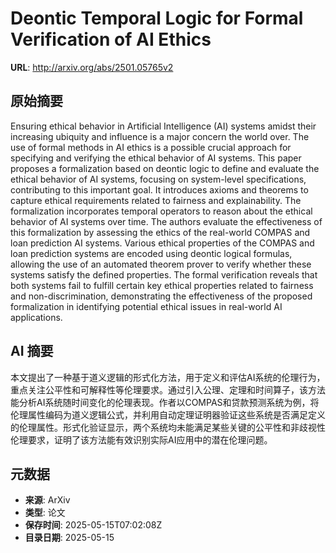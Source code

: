 # Deontic Temporal Logic for Formal Verification of AI Ethics

**URL**: http://arxiv.org/abs/2501.05765v2

## 原始摘要

Ensuring ethical behavior in Artificial Intelligence (AI) systems amidst
their increasing ubiquity and influence is a major concern the world over. The
use of formal methods in AI ethics is a possible crucial approach for
specifying and verifying the ethical behavior of AI systems. This paper
proposes a formalization based on deontic logic to define and evaluate the
ethical behavior of AI systems, focusing on system-level specifications,
contributing to this important goal. It introduces axioms and theorems to
capture ethical requirements related to fairness and explainability. The
formalization incorporates temporal operators to reason about the ethical
behavior of AI systems over time. The authors evaluate the effectiveness of
this formalization by assessing the ethics of the real-world COMPAS and loan
prediction AI systems. Various ethical properties of the COMPAS and loan
prediction systems are encoded using deontic logical formulas, allowing the use
of an automated theorem prover to verify whether these systems satisfy the
defined properties. The formal verification reveals that both systems fail to
fulfill certain key ethical properties related to fairness and
non-discrimination, demonstrating the effectiveness of the proposed
formalization in identifying potential ethical issues in real-world AI
applications.


## AI 摘要

本文提出了一种基于道义逻辑的形式化方法，用于定义和评估AI系统的伦理行为，重点关注公平性和可解释性等伦理要求。通过引入公理、定理和时间算子，该方法能分析AI系统随时间变化的伦理表现。作者以COMPAS和贷款预测系统为例，将伦理属性编码为道义逻辑公式，并利用自动定理证明器验证这些系统是否满足定义的伦理属性。形式化验证显示，两个系统均未能满足某些关键的公平性和非歧视性伦理要求，证明了该方法能有效识别实际AI应用中的潜在伦理问题。

## 元数据

- **来源**: ArXiv
- **类型**: 论文
- **保存时间**: 2025-05-15T07:02:08Z
- **目录日期**: 2025-05-15
